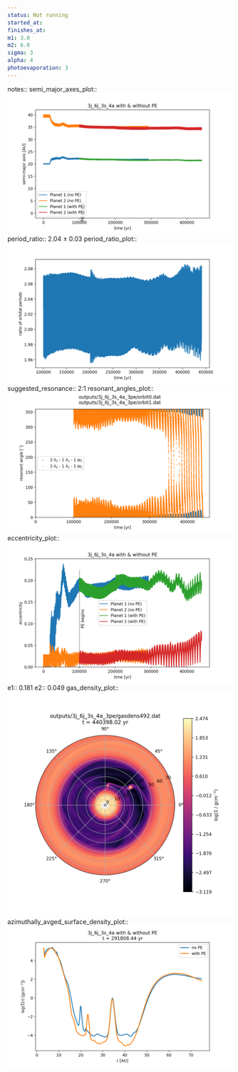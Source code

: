 ```yaml
---
status: Not running
started_at:
finishes_at:
m1: 3.0
m2: 6.0
sigma: 3
alpha: 4
photoevaporation: 3
---
```


notes::
semi_major_axes_plot:: ![semi_major_axes_3j_6j_3s_4a_3pe.png](plots/semi_major_axes/semi_major_axes_3j_6j_3s_4a_3pe.png)
period_ratio:: 2.04 ± 0.03
period_ratio_plot:: ![period_ratio_3j_6j_3s_4a_3pe.png](plots/period_ratio/period_ratio_3j_6j_3s_4a_3pe.png)
suggested_resonance:: 2:1
resonant_angles_plot:: ![resonant_angles_3j_6j_3s_4a_3pe.png](plots/resonant_angles/resonant_angles_3j_6j_3s_4a_3pe.png)
eccentricity_plot:: ![eccentricity_3j_6j_3s_4a_3pe.png](plots/eccentricity/eccentricity_3j_6j_3s_4a_3pe.png)
e1:: 0.181
e2:: 0.049
gas_density_plot:: ![gas_density_3j_6j_3s_4a_3pe.png](plots/gas_density/gas_density_3j_6j_3s_4a_3pe.png)
azimuthally_avged_surface_density_plot:: ![azimuthally_avged_surface_density_3j_6j_3s_4a_3pe.png](plots/azimuthally_avged_surface_density/azimuthally_avged_surface_density_3j_6j_3s_4a_3pe.png)
